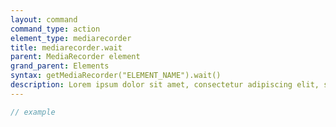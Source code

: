 ```yaml
---
layout: command
command_type: action
element_type: mediarecorder
title: mediarecorder.wait
parent: MediaRecorder element
grand_parent: Elements
syntax: getMediaRecorder("ELEMENT_NAME").wait()
description: Lorem ipsum dolor sit amet, consectetur adipiscing elit, sed do eiusmod tempor incididunt ut labore et dolore magna aliqua. Ut enim ad minim veniam, quis nostrud exercitation ullamco laboris nisi ut aliquip ex ea commodo consequat.
---
```


```javascript
// example
```